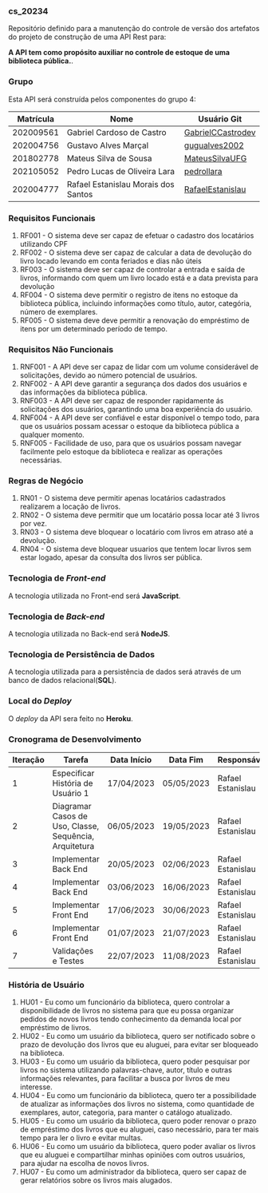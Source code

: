 ### cs_20234
Repositório definido para a manutenção do controle de versão dos artefatos do projeto de construção de uma API Rest para:

**A API tem como propósito auxiliar no controle de estoque de uma biblioteca pública.**.

### Grupo
Esta API será construída pelos componentes do grupo 4:

|Matrícula|Nome|Usuário Git|
|---|---|---|
|202009561|Gabriel Cardoso de Castro|[GabrielCCastrodev](https://github.com/GabrielCCastrodev)|
|202004756|Gustavo Alves Marçal|[gugualves2002](https://github.com/gugualves2002)|
|201802778|Mateus Silva de Sousa|[MateusSilvaUFG](https://github.com/MateusSilvaUFG)|
|202105052|Pedro Lucas de Oliveira Lara|[pedrollara](https://github.com/pedrollara)|
|202004777|Rafael Estanislau Morais dos Santos|[RafaelEstanislau](https://github.com/RafaelEstanislau)|

### Requisitos Funcionais
1. RF001 - O sistema deve ser capaz de efetuar o cadastro dos locatários utilizando CPF
2. RF002 - O sistema deve ser capaz de calcular a data de devolução do livro locado levando em conta feriados e dias não úteis
3. RF003 - O sistema deve ser capaz de controlar a entrada e saída de livros, informando com quem um livro locado está e a data prevista para devolução
4. RF004 - O sistema deve permitir o registro de itens no estoque da biblioteca pública, incluindo informações como título, autor, categória, número de exemplares.
5. RF005 - O sistema deve deve permitir a renovação do empréstimo de itens por um determinado período de tempo.

### Requisitos Não Funcionais
1. RNF001 - A API deve ser capaz de lidar com um volume considerável de solicitações, devido ao número potencial de usuários.
2. RNF002 - A API deve garantir a segurança dos dados dos usuários e das informações da biblioteca pública. 
3. RNF003 - A API deve ser capaz de responder rapidamente ás solicitações dos usuários, garantindo uma boa experiência do usuário.
4. RNF004 - A API deve ser confiável e estar disponível o tempo todo, para que os usuários possam acessar o estoque da biblioteca pública a qualquer momento.
5. RNF005 - Facilidade de uso, para que os usuários possam navegar facilmente pelo estoque da biblioteca e realizar as operações necessárias.

### Regras de Negócio
1. RN01 - O sistema deve permitir apenas locatários cadastrados realizarem a locação de livros.
2. RN02 - O sistema deve permitir que um locatário possa locar até 3 livros por vez.
3. RN03 - O sistema deve bloquear o locatário com livros em atraso até a devolução.
4. RN04 - O sistema deve bloquear usuarios que tentem locar  livros sem estar logado, apesar da consulta dos livros ser pública.

### Tecnologia de _Front-end_
A tecnologia utilizada no Front-end será **JavaScript**.

### Tecnologia de _Back-end_
A tecnologia utilizada no Back-end será **NodeJS**.

### Tecnologia de Persistência de Dados
A tecnologia utilizada para a persistência de dados será através de um banco de dados relacional(**SQL**).

### Local do _Deploy_
O _deploy_ da API sera feito no **Heroku**.

### Cronograma de Desenvolvimento

|Iteração|Tarefa|Data Início|Data Fim|Responsável|Situação|
|---|---|---|---|---|---|
|1|Especificar História de Usuário 1|17/04/2023|05/05/2023|Rafael Estanislau|Programada|
|2|Diagramar Casos de Uso, Classe, Sequência, Arquitetura|06/05/2023|19/05/2023|Rafael Estanislau|Programada|
|3|Implementar Back End|20/05/2023|02/06/2023|Rafael Estanislau|Programada|
|4|Implementar Back End|03/06/2023|16/06/2023|Rafael Estanislau|Programada|
|5|Implementar Front End|17/06/2023|30/06/2023|Rafael Estanislau|Programada|
|6|Implementar Front End|01/07/2023|21/07/2023|Rafael Estanislau|Programada|
|7|Validações e Testes|22/07/2023|11/08/2023|Rafael Estanislau|Programada|

### História de Usuário
1. HU01 - Eu como um funcionário da biblioteca, quero controlar a disponibilidade de livros no sistema para que eu possa organizar pedidos de novos livros tendo conhecimento da demanda local por empréstimo de livros.
2. HU02 - Eu como um usuário da biblioteca, quero ser notificado sobre o prazo de devolução dos livros que eu aluguei, para evitar ser bloqueado na biblioteca.
3. HU03 - Eu como um usuário da biblioteca, quero poder pesquisar por livros no sistema utilizando palavras-chave, autor, título e outras informações relevantes, para facilitar a busca por livros de meu interesse.
4. HU04 - Eu como um funcionário da biblioteca, quero ter a possibilidade de atualizar as informações dos livros no sistema, como quantidade de exemplares, autor, categoria, para manter o catálogo atualizado.
5. HU05 - Eu como um usuário da biblioteca, quero poder renovar o prazo de empréstimo dos livros que eu aluguei, caso necessário, para ter mais tempo para ler o livro e evitar multas.
6. HU06 - Eu como um usuário da biblioteca, quero poder avaliar os livros que eu aluguei e compartilhar minhas opiniões com outros usuários, para ajudar na escolha de novos livros.
7. HU07 - Eu como um administrador da biblioteca, quero ser capaz de gerar relatórios sobre os livros mais alugados.
